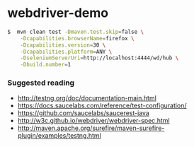 # webdriver-demo

```sh
$  mvn clean test -Dmaven.test.skip=false \
    -Dcapabilities.browserName=firefox \
    -Dcapabilities.version=30 \
    -Dcapabilities.platform=ANY \
    -DseleniumServerUri=http://localhost:4444/wd/hub \
    -Dbuild.number=1
```

### Suggested reading
- http://testng.org/doc/documentation-main.html
- https://docs.saucelabs.com/reference/test-configuration/
- https://github.com/saucelabs/saucerest-java
- http://w3c.github.io/webdriver/webdriver-spec.html
- http://maven.apache.org/surefire/maven-surefire-plugin/examples/testng.html
